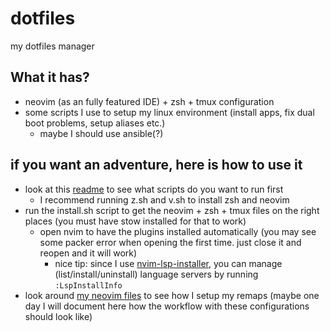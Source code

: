 # dotfiles

my dotfiles manager

## What it has?
- neovim (as an fully featured IDE) + zsh + tmux configuration
- some scripts I use to setup my linux environment (install apps, fix dual boot problems, setup aliases etc.)
    - maybe I should use ansible(?)

## if you want an adventure, here is how to use it
- look at this [readme](https://github.com/zegabr/dotfiles/blob/main/scripts/scripts/README.md) to see what scripts do you want to run first
  - I recommend running z.sh and v.sh to install zsh and neovim
- run the install.sh script to get the neovim + zsh + tmux files on the right places (you must have stow installed for that to work)
  - open nvim to have the plugins installed automatically (you may see some packer error when opening the first time. just close it and reopen and it will work)
    - nice tip: since I use [nvim-lsp-installer](https://github.com/williamboman/nvim-lsp-installer), you can manage (list/install/uninstall) language servers by running `:LspInstallInfo`
- look around [my neovim files](https://github.com/zegabr/dotfiles/tree/main/nvim/.config/nvim) to see how I setup my remaps (maybe one day I will document here how the workflow with these configurations should look like)
